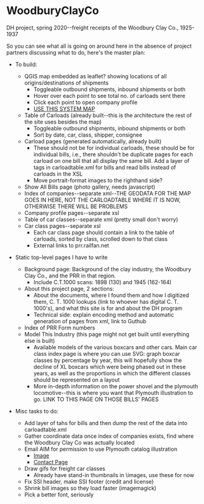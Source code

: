 # WoodburyClayCo
DH project, spring 2020--freight receipts of the Woodbury Clay Co., 1925-1937

So you can see what all is going on around here in the absence of project partners discussing what to do, here's the master plan:
- To build:
  - QGIS map embedded as leaflet? showing locations of all origins/destinations of shipments
    - Toggleable outbound shipments, inbound shipments or both
    - Hover over each point to see total no. of carloads sent there
    - Click each point to open company profile
    - [USE THIS SYSTEM MAP](http://www.multimodalways.org/docs/railroads/companies/PRR/PRR%20Maps/PRR%20System%20Map%201-1-1923.pdf)
  - Table of Carloads (already built--this is the architecture the rest of the site uses besides the map)
    - Toggleable outbound shipments, inbound shipments or both
    - Sort by date, car, class, shipper, consignee
  - Carload pages (generated automatically, already built)
    - These should not be for individual carloads, these should be for individual bills, i.e., there shouldn&#39;t be duplicate pages for each carload on one bill that all display the same bill. Add a layer of tags in carloadtable.xml for bills and read bills instead of carloads in the XSL
    - Move portrait-format images to the righthand side?
  - Show All Bills page (photo gallery, needs javascript)
  - Index of companies--separate xml--THE GEODATA FOR THE MAP GOES IN HERE, NOT THE CARLOADTABLE WHERE IT IS NOW, OTHERWISE THERE WILL BE PROBLEMS
  - Company profile pages--separate xsl
  - Table of car classes--separate xml (pretty small don&#39;t worry)
  - Car class pages--separate xsl
    - Each car class page should contain a link to the table of carloads, sorted by class, scrolled down to that class
    - External links to prr.railfan.net

- Static top-level pages I have to write
  - Background page: Background of the clay industry, the Woodbury Clay Co., and the PRR in that region.
    - Include C.T.1000 scans: 1898 (130) and 1945 (162-164)
  - About this project page, 2 sections:
    - About the documents, where I found them and how I digitized them, C. T. 1000 lookups (link to whoever has digital C. T. 1000&#39;s), and what this site is for and about the DH program
    - Technical side: explain encoding method and automatic generation of pages from xml, link to Guthub
  - Index of PRR Form numbers
  - Model This Industry (this page might not get built until everything else is built)
    - Available models of the various boxcars and other cars. Main car class index page is where you can use SVG: graph boxcar classes by percentage by year, this will hopefully show the decline of XL boxcars which were being phased out in these years, as well as the proportions in which the different classes should be represented on a layout
    - More in-depth information on the power shovel and the plymouth locomotive--this is where you want that Plymouth illustration to go. LINK TO THIS PAGE ON THOSE BILLS&#39; PAGES

- Misc tasks to do:
  - Add layer of tahs for bills and then dump the rest of the data into carloadtable.xml
  - Gather coordinate data once index of companies exists, find where the Woodbury Clay Co was actually located
  - Email AIM for permission to use Plymouth catalog illustration
    - [Image](https://americanindustrialmining.com/plymouth-locomotive-works)
    - [Contact Page](https://americanindustrialmining.com/contact)
  - Draw gifs for freight car classes
    - Already have stand-in thumbnails in \images, use these for now
  - Fix SSI header, make SSI footer (credit and license)
  - Shrink bill images so they load faster (imagemagick)
  - Pick a better font, seriously